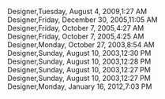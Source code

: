 ﻿Designer,Tuesday, August 4, 2009,1:27 AM  Designer,Friday, December 30, 2005,11:05 AM  Designer,Friday, October 7, 2005,4:27 AM  Designer,Friday, October 7, 2005,4:25 AM  Designer,Monday, October 27, 2003,8:54 AM  Designer,Sunday, August 10, 2003,12:30 PM  Designer,Sunday, August 10, 2003,12:28 PM  Designer,Sunday, August 10, 2003,12:27 PM  Designer,Sunday, August 10, 2003,12:27 PM  Designer,Monday, January 16, 2012,7:03 PM